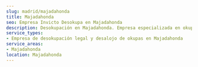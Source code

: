 ```yaml
---
slug: madrid/majadahonda
title: Majadahonda
seo: Empresa Invicto Desokupa en Majadahonda
description: Desokupación en Majadahonda. Empresa especializada en okupas. Mediación legal y desalojo express. Presupuesto gratuito.
service_types:
- Empresa de desokupación legal y desalojo de okupas en Majadahonda
service_areas:
- Majadahonda
location: Majadahonda
---
```

